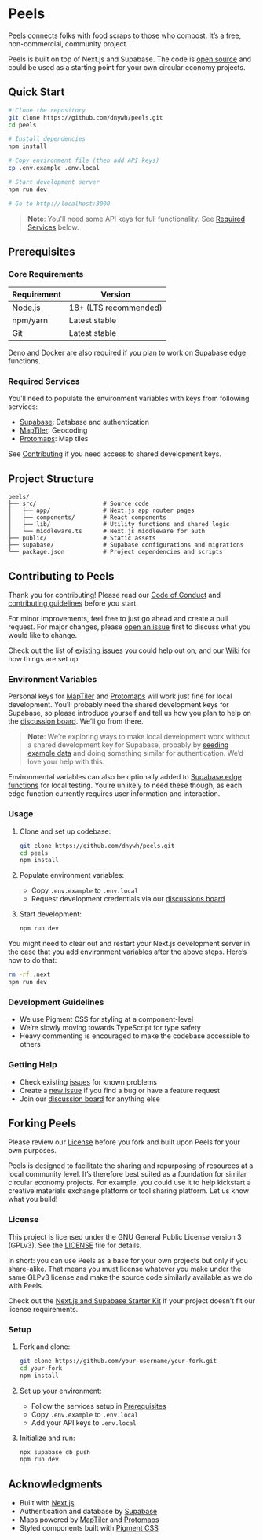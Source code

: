 # Peels

[Peels](https://www.peels.app) connects folks with food scraps to those who compost. It’s a free, non-commercial, community project.

Peels is built on top of Next.js and Supabase. The code is [open source](#forking-peels) and could be used as a starting point for your own circular economy projects.

## Quick Start

```bash
# Clone the repository
git clone https://github.com/dnywh/peels.git
cd peels

# Install dependencies
npm install

# Copy environment file (then add API keys)
cp .env.example .env.local

# Start development server
npm run dev

# Go to http://localhost:3000
```

> **Note**: You'll need some API keys for full functionality. See [Required Services](#required-services) below.

## Prerequisites

### Core Requirements

| Requirement | Version               |
| ----------- | --------------------- |
| Node.js     | 18+ (LTS recommended) |
| npm/yarn    | Latest stable         |
| Git         | Latest stable         |

Deno and Docker are also required if you plan to work on Supabase edge functions.

### Required Services

You’ll need to populate the environment variables with keys from following services:

- [Supabase](https://supabase.com): Database and authentication
- [MapTiler](https://maptiler.com): Geocoding
- [Protomaps](https://protomaps.com): Map tiles

See [Contributing](#environment-variables) if you need access to shared development keys.

## Project Structure

```text
peels/
├── src/                   # Source code
│   ├── app/               # Next.js app router pages
│   ├── components/        # React components
│   ├── lib/               # Utility functions and shared logic
│   └── middleware.ts      # Next.js middleware for auth
├── public/                # Static assets
├── supabase/              # Supabase configurations and migrations
└── package.json           # Project dependencies and scripts
```

## Contributing to Peels

Thank you for contributing! Please read our [Code of Conduct](https://github.com/dnywh/peels/blob/main/.github/CODE_OF_CONDUCT.md) and [contributing guidelines](https://github.com/dnywh/peels/contribute) before you start.

For minor improvements, feel free to just go ahead and create a pull request. For major changes, please [open an issue](https://github.com/dnywh/peels/issues) first to discuss what you would like to change.

Check out the list of [existing issues](https://github.com/dnywh/peels/issues) you could help out on, and our [Wiki](https://github.com/dnywh/peels/wiki) for how things are set up.

### Environment Variables

Personal keys for [MapTiler](https://www.maptiler.com/cloud/) and [Protomaps](https://protomaps.com/account) will work just fine for local development. You’ll probably need the shared development keys for Supabase, so please introduce yourself and tell us how you plan to help on the [discussion board](https://github.com/dnywh/peels/discussions). We’ll go from there.

> **Note**: We’re exploring ways to make local development work without a shared development key for Supabase, probably by [seeding example data](https://supabase.com/docs/guides/local-development/seeding-your-database) and doing something similar for authentication. We’d love your help with this.

Environmental variables can also be optionally added to [Supabase edge functions](https://github.com/dnywh/peels/blob/main/supabase/functions) for local testing. You’re unlikely to need these though, as each edge function currently requires user information and interaction.

### Usage

1. Clone and set up codebase:

   ```bash
   git clone https://github.com/dnywh/peels.git
   cd peels
   npm install
   ```

2. Populate environment variables:

   - Copy `.env.example` to `.env.local`
   - Request development credentials via our [discussions board](https://github.com/dnywh/peels/discussions)

3. Start development:

   ```bash
   npm run dev
   ```

You might need to clear out and restart your Next.js development server in the case that you add environment variables after the above steps. Here’s how to do that:

```bash
rm -rf .next
npm run dev
```

### Development Guidelines

- We use Pigment CSS for styling at a component-level
- We’re slowly moving towards TypeScript for type safety
- Heavy commenting is encouraged to make the codebase accessible to others

### Getting Help

- Check existing [issues](https://github.com/dnywh/peels/issues) for known problems
- Create a [new issue](https://github.com/dnywh/peels/issues/new) if you find a bug or have a feature request
- Join our [discussion board](https://github.com/dnywh/peels/discussions) for anything else

## Forking Peels

Please review our [License](#license) before you fork and built upon Peels for your own purposes.

Peels is designed to facilitate the sharing and repurposing of resources at a local community level. It’s therefore best suited as a foundation for similar circular economy projects. For example, you could use it to help kickstart a creative materials exchange platform or tool sharing platform. Let us know what you build!

### License

This project is licensed under the GNU General Public License version 3 (GPLv3). See the [LICENSE](LICENSE) file for details.

In short: you can use Peels as a base for your own projects but only if you share-alike. That means you must license whatever you make under the same GLPv3 license and make the source code similarly available as we do with Peels.

Check out the [Next.js and Supabase Starter Kit](https://github.com/supabase/supabase/tree/master/examples/auth/nextjs) if your project doesn’t fit our license requirements.

### Setup

1. Fork and clone:

   ```bash
   git clone https://github.com/your-username/your-fork.git
   cd your-fork
   npm install
   ```

2. Set up your environment:

   - Follow the services setup in [Prerequisites](#prerequisites)
   - Copy `.env.example` to `.env.local`
   - Add your API keys to `.env.local`

3. Initialize and run:

   ```bash
   npx supabase db push
   npm run dev
   ```

## Acknowledgments

- Built with [Next.js](https://nextjs.org)
- Authentication and database by [Supabase](https://supabase.com)
- Maps powered by [MapTiler](https://www.maptiler.com) and [Protomaps](https://protomaps.com)
- Styled components built with [Pigment CSS](https://github.com/mui/pigment-css)
